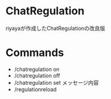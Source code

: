 # ChatRegulation
riyayaが作成したChatRegulationの改良版

# Commands
- /chatregulation on
- /chatregulation off
- /chatregulation set メッセージ内容
- /regulationreload
